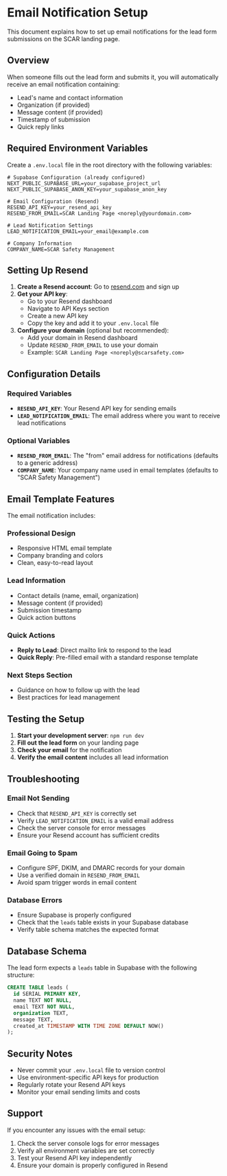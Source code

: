 # Email Notification Setup

This document explains how to set up email notifications for the lead form submissions on the SCAR landing page.

## Overview

When someone fills out the lead form and submits it, you will automatically receive an email notification containing:
- Lead's name and contact information
- Organization (if provided)
- Message content (if provided)
- Timestamp of submission
- Quick reply links

## Required Environment Variables

Create a `.env.local` file in the root directory with the following variables:

```env
# Supabase Configuration (already configured)
NEXT_PUBLIC_SUPABASE_URL=your_supabase_project_url
NEXT_PUBLIC_SUPABASE_ANON_KEY=your_supabase_anon_key

# Email Configuration (Resend)
RESEND_API_KEY=your_resend_api_key
RESEND_FROM_EMAIL=SCAR Landing Page <noreply@yourdomain.com>

# Lead Notification Settings
LEAD_NOTIFICATION_EMAIL=your_email@example.com

# Company Information
COMPANY_NAME=SCAR Safety Management
```

## Setting Up Resend

1. **Create a Resend account**: Go to [resend.com](https://resend.com) and sign up
2. **Get your API key**: 
   - Go to your Resend dashboard
   - Navigate to API Keys section
   - Create a new API key
   - Copy the key and add it to your `.env.local` file
3. **Configure your domain** (optional but recommended):
   - Add your domain in Resend dashboard
   - Update `RESEND_FROM_EMAIL` to use your domain
   - Example: `SCAR Landing Page <noreply@scarsafety.com>`

## Configuration Details

### Required Variables

- **`RESEND_API_KEY`**: Your Resend API key for sending emails
- **`LEAD_NOTIFICATION_EMAIL`**: The email address where you want to receive lead notifications

### Optional Variables

- **`RESEND_FROM_EMAIL`**: The "from" email address for notifications (defaults to a generic address)
- **`COMPANY_NAME`**: Your company name used in email templates (defaults to "SCAR Safety Management")

## Email Template Features

The email notification includes:

### Professional Design
- Responsive HTML email template
- Company branding and colors
- Clean, easy-to-read layout

### Lead Information
- Contact details (name, email, organization)
- Message content (if provided)
- Submission timestamp
- Quick action buttons

### Quick Actions
- **Reply to Lead**: Direct mailto link to respond to the lead
- **Quick Reply**: Pre-filled email with a standard response template

### Next Steps Section
- Guidance on how to follow up with the lead
- Best practices for lead management

## Testing the Setup

1. **Start your development server**: `npm run dev`
2. **Fill out the lead form** on your landing page
3. **Check your email** for the notification
4. **Verify the email content** includes all lead information

## Troubleshooting

### Email Not Sending
- Check that `RESEND_API_KEY` is correctly set
- Verify `LEAD_NOTIFICATION_EMAIL` is a valid email address
- Check the server console for error messages
- Ensure your Resend account has sufficient credits

### Email Going to Spam
- Configure SPF, DKIM, and DMARC records for your domain
- Use a verified domain in `RESEND_FROM_EMAIL`
- Avoid spam trigger words in email content

### Database Errors
- Ensure Supabase is properly configured
- Check that the `leads` table exists in your Supabase database
- Verify table schema matches the expected format

## Database Schema

The lead form expects a `leads` table in Supabase with the following structure:

```sql
CREATE TABLE leads (
  id SERIAL PRIMARY KEY,
  name TEXT NOT NULL,
  email TEXT NOT NULL,
  organization TEXT,
  message TEXT,
  created_at TIMESTAMP WITH TIME ZONE DEFAULT NOW()
);
```

## Security Notes

- Never commit your `.env.local` file to version control
- Use environment-specific API keys for production
- Regularly rotate your Resend API keys
- Monitor your email sending limits and costs

## Support

If you encounter any issues with the email setup:
1. Check the server console logs for error messages
2. Verify all environment variables are set correctly
3. Test your Resend API key independently
4. Ensure your domain is properly configured in Resend
